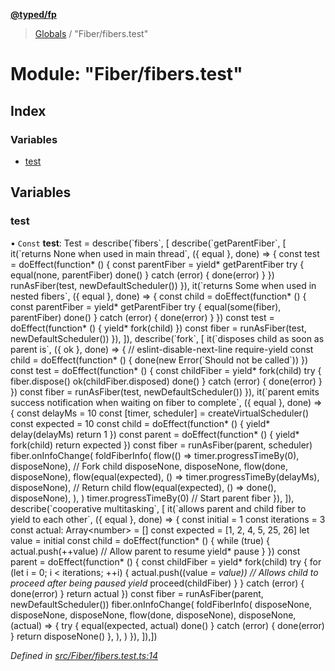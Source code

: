 **[@typed/fp](../README.md)**

> [Globals](../globals.md) / "Fiber/fibers.test"

# Module: "Fiber/fibers.test"

## Index

### Variables

* [test](_fiber_fibers_test_.md#test)

## Variables

### test

• `Const` **test**: Test = describe(\`fibers\`, [ describe(\`getParentFiber\`, [ it(\`returns None when used in main thread\`, ({ equal }, done) => { const test = doEffect(function* () { const parentFiber = yield* getParentFiber try { equal(none, parentFiber) done() } catch (error) { done(error) } }) runAsFiber(test, newDefaultScheduler()) }), it(\`returns Some when used in nested fibers\`, ({ equal }, done) => { const child = doEffect(function* () { const parentFiber = yield* getParentFiber try { equal(some(fiber), parentFiber) done() } catch (error) { done(error) } }) const test = doEffect(function* () { yield* fork(child) }) const fiber = runAsFiber(test, newDefaultScheduler()) }), ]), describe(\`fork\`, [ it(\`disposes child as soon as parent is\`, ({ ok }, done) => { // eslint-disable-next-line require-yield const child = doEffect(function* () { done(new Error(\`Should not be called\`)) }) const test = doEffect(function* () { const childFiber = yield* fork(child) try { fiber.dispose() ok(childFiber.disposed) done() } catch (error) { done(error) } }) const fiber = runAsFiber(test, newDefaultScheduler()) }), it(\`parent emits success notification when waiting on fiber to complete\`, ({ equal }, done) => { const delayMs = 10 const [timer, scheduler] = createVirtualScheduler() const expected = 10 const child = doEffect(function* () { yield* delay(delayMs) return 1 }) const parent = doEffect(function* () { yield* fork(child) return expected }) const fiber = runAsFiber(parent, scheduler) fiber.onInfoChange( foldFiberInfo( flow(() => timer.progressTimeBy(0), disposeNone), // Fork child disposeNone, disposeNone, flow(done, disposeNone), flow(equal(expected), () => timer.progressTimeBy(delayMs), disposeNone), // Return child flow(equal(expected), () => done(), disposeNone), ), ) timer.progressTimeBy(0) // Start parent fiber }), ]), describe(\`cooperative multitasking\`, [ it(\`allows parent and child fiber to yield to each other\`, ({ equal }, done) => { const initial = 1 const iterations = 3 const actual: Array\<number> = [] const expected = [1, 2, 4, 5, 25, 26] let value = initial const child = doEffect(function* () { while (true) { actual.push(++value) // Allow parent to resume yield* pause } }) const parent = doEffect(function* () { const childFiber = yield* fork(child) try { for (let i = 0; i \< iterations; ++i) { actual.push((value *= value)) // Allows child to proceed after being paused yield* proceed(childFiber) } } catch (error) { done(error) } return actual }) const fiber = runAsFiber(parent, newDefaultScheduler()) fiber.onInfoChange( foldFiberInfo( disposeNone, disposeNone, disposeNone, flow(done, disposeNone), disposeNone, (actual) => { try { equal(expected, actual) done() } catch (error) { done(error) } return disposeNone() }, ), ) }), ]),])

*Defined in [src/Fiber/fibers.test.ts:14](https://github.com/TylorS/typed-fp/blob/f129829/src/Fiber/fibers.test.ts#L14)*
